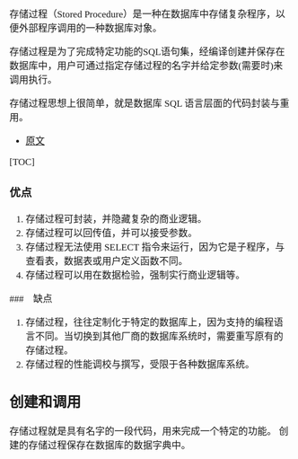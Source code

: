<span  style="font-family: Simsun,serif; font-size: 17px; ">

存储过程（Stored Procedure）是一种在数据库中存储复杂程序，以便外部程序调用的一种数据库对象。

存储过程是为了完成特定功能的SQL语句集，经编译创建并保存在数据库中，用户可通过指定存储过程的名字并给定参数(需要时)来调用执行。

存储过程思想上很简单，就是数据库 SQL 语言层面的代码封装与重用。

- [原文](https://www.runoob.com/w3cnote/mysql-stored-procedure.html)

[TOC]

### 优点

1. 存储过程可封装，并隐藏复杂的商业逻辑。
2. 存储过程可以回传值，并可以接受参数。
3. 存储过程无法使用 SELECT 指令来运行，因为它是子程序，与查看表，数据表或用户定义函数不同。
4. 存储过程可以用在数据检验，强制实行商业逻辑等。

###　缺点

1. 存储过程，往往定制化于特定的数据库上，因为支持的编程语言不同。当切换到其他厂商的数据库系统时，需要重写原有的存储过程。
2. 存储过程的性能调校与撰写，受限于各种数据库系统。

## 创建和调用

存储过程就是具有名字的一段代码，用来完成一个特定的功能。
创建的存储过程保存在数据库的数据字典中。



</span>